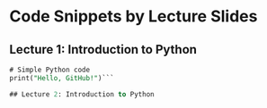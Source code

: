 # Code Snippets by Lecture Slides

## Lecture 1: Introduction to Python
```SQL
# Simple Python code
print("Hello, GitHub!")```

## Lecture 2: Introduction to Python
